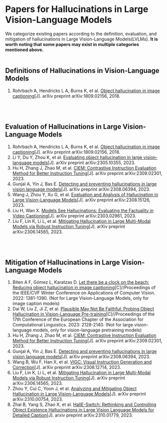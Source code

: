 # Papers for Hallucinations in Large Vision-Language Models
We categorize existing papers according to the definition, evaluation, and mitigation of hallucinations in Large Vision-Language Models(LVLMs). **It is worth noting that some papers may exist in multiple categories mentioned above.**
<br></br>

## Definitions of Hallucinations in Vision-Language Models
1. Rohrbach A, Hendricks L A, Burns K, et al. [Object hallucination in image captioning](https://arxiv.org/abs/1809.02156)[J]. arXiv preprint arXiv:1809.02156, 2018.

<br></br>

## Evaluation of Hallucinations in Large Vision-Language Models
1. Rohrbach A, Hendricks L A, Burns K, et al. [Object hallucination in image captioning](https://arxiv.org/abs/1809.02156)[J]. arXiv preprint arXiv:1809.02156, 2018.
2. Li Y, Du Y, Zhou K, et al. [Evaluating object hallucination in large vision-language models](https://arxiv.org/abs/2305.10355)[J]. arXiv preprint arXiv:2305.10355, 2023.
3. Hu H, Zhang J, Zhao M, et al. [CIEM: Contrastive Instruction Evaluation Method for Better Instruction Tuning](https://arxiv.org/abs/2309.02301)[J]. arXiv preprint arXiv:2309.02301, 2023.
4. Gunjal A, Yin J, Bas E. [Detecting and preventing hallucinations in large vision language models](https://arxiv.org/abs/2308.06394)[J]. arXiv preprint arXiv:2308.06394, 2023.
5. Wang J, Zhou Y, Xu G, et al. [Evaluation and Analysis of Hallucination in Large Vision-Language Models](https://arxiv.org/abs/2308.15126)[J]. arXiv preprint arXiv:2308.15126, 2023.
6. Liu H, Wan X. [Models See Hallucinations: Evaluating the Factuality in Video Captioning](https://arxiv.org/abs/2303.02961)[J]. arXiv preprint arXiv:2303.02961, 2023.
7. Liu F, Lin K, Li L, et al. [Mitigating Hallucination in Large Multi-Modal Models via Robust Instruction Tuning](https://arxiv.org/abs/2306.14565)[J]. arXiv preprint arXiv:2306.14565, 2023.

<br></br>

## Mitigation of Hallucinations in Large Vision-Language Models
1. Biten A F, Gómez L, Karatzas D. [Let there be a clock on the beach: Reducing object hallucination in image captioning](http://openaccess.thecvf.com/content/WACV2022/html/Biten_Let_There_Be_a_Clock_on_the_Beach_Reducing_Object_WACV_2022_paper.html)[C]//Proceedings of the IEEE/CVF Winter Conference on Applications of Computer Vision. 2022: 1381-1390. (Not for Large Vision-Language Models, only for image caption models)
2. Dai W, Liu Z, Ji Z, et al. [Plausible May Not Be Faithful: Probing Object Hallucination in Vision-Language Pre-training](https://arxiv.org/abs/2210.07688)[C]//Proceedings of the 17th Conference of the European Chapter of the Association for Computational Linguistics. 2023: 2128-2140. (Not for large vision-language models, only for vision-language pretraining models)
3. Hu H, Zhang J, Zhao M, et al. [CIEM: Contrastive Instruction Evaluation Method for Better Instruction Tuning](https://arxiv.org/abs/2309.02301)[J]. arXiv preprint arXiv:2309.02301, 2023.
4. Gunjal A, Yin J, Bas E. [Detecting and preventing hallucinations in large vision language models](https://arxiv.org/abs/2308.06394)[J]. arXiv preprint arXiv:2308.06394, 2023.
5. Wang B, Wu F, Han X, et al. [VIGC: Visual Instruction Generation and Correction](https://arxiv.org/abs/2308.12714)[J]. arXiv preprint arXiv:2308.12714, 2023.
6. Liu F, Lin K, Li L, et al. [Mitigating Hallucination in Large Multi-Modal Models via Robust Instruction Tuning](https://arxiv.org/abs/2306.14565)[J]. arXiv preprint arXiv:2306.14565, 2023.
7. Zhou Y, Cui C, Yoon J, et al. [Analyzing and Mitigating Object Hallucination in Large Vision-Language Models](https://arxiv.org/abs/2310.00754)[J]. arXiv preprint arXiv:2310.00754, 2023.
8. Zhai B, Yang S, Zhao X, et al. [HallE-Switch: Rethinking and Controlling Object Existence Hallucinations in Large Vision Language Models for Detailed Caption](https://arxiv.org/abs/2310.01779)[J]. arxiv preprint arXiv:2310.01779, 2023.

